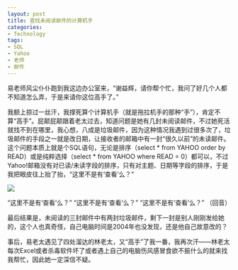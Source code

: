 ```yaml
---
layout: post
title: 查找未阅读邮件的计算机手
categories:
- Technology
tags:
- SQL
- Yahoo
- 老师
- 邮件
---
```


易老师风尘仆仆跑到我这边办公室来，“谢益辉，请你帮个忙，我问了好几个人都不知道怎么弄，于是来请你这位高手了。”

我额上掠过一丝汗，我撑死算个计算机手（就是拖拉机手的那种“手”），肯定不算“高手”。屁颠屁颠跟着老太过去，知道问题是她有几封未阅读邮件，不过她死活就找不到在哪里，我心想，八成是垃圾邮件，因为这种情况我遇到过很多次了，垃圾邮件的手段之一就是改日期，让接收者的邮箱中有一封“很久以前”的未读邮件。这个问题本质上就是个SQL语句，无论是排序（select * from YAHOO order by READ）或是纯粹选择（select * from YAHOO where READ = 0）都可以，不过Yahoo!邮箱没有对已读/未读字段的排序，只有对主题、日期等字段的排序，于是我把眼皮往上抬了抬，“这里不是有‘查看’么？”


[![](http://yihui.name/cn/wp-content/uploads/1189665763_0.png)](http://yihui.name/cn/wp-content/uploads/1189665763_1.png)



“这里不是有‘查看’么？” “这里不是有‘查看’么？” “这里不是有‘查看’么？” （回音）

最后结果是，未阅读的三封邮件中有两封垃圾邮件，剩下一封是别人刚刚发给她的，这个人也真奇怪，自己电脑时间是2004年也没发现，还是他自己故意改的？

事后，易老太遇见了四处溜达的林老太，又“高手”了我一番，我再次汗——林老太每次Excel或者杀毒软件坏了或者遇上自己的电脑伤风感冒食欲不振什么的就来找我帮忙，因此她一定深信不疑。
